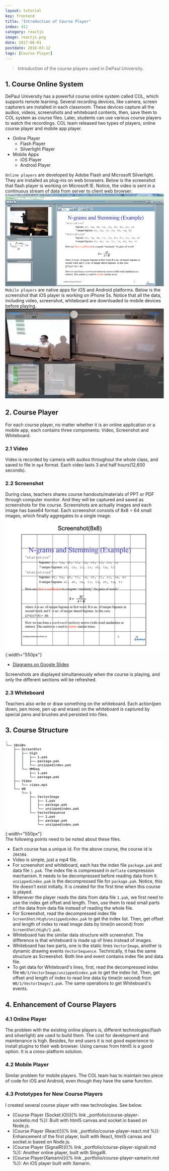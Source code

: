 ```yaml
---
layout: tutorial
key: frontend
title: "Introduction of Course Player"
index: 411
category: reactjs
image: reactjs.png
date: 2017-06-01
postdate: 2016-03-12
tags: [Course Player]
---
```


> Introduction of the course players used in DePaul University.

## 1. Course Online System
DePaul University has a powerful course online system called COL, which supports remote learning. Several recording devices, like camera, screen capturers are installed in each classroom. These devices capture all the audios, videos, screenshots and whiteboard contents, then, save them to COL system as course files. Later, students can use various course players to watch the recordings. COL team released two types of players, online course player and mobile app player.
* Online Player
  - Flash Player
  - Silverlight Player
* Mobile Apps
  - iOS Player
  - Android Player

`Online players` are developed by Adobe Flash and Microsoft Silverlight. They are installed as plug-ins on web browsers. Below is the screenshot that flash player is working on Microsoft IE. Notice, the video is sent in a continuous stream of data from server to client web browser.
![image](/public/tutorials/411/flash.png)
`Mobile players` are native apps for iOS and Android platforms. Below is the screenshot that iOS player is working on iPhone 5s. Notice that all the data, including video, screenshot, whiteboard are downloaded to mobile devices before playing.
![image](/public/tutorials/411/coliphone.jpeg)

## 2. Course Player
For each course player, no matter whether it is an online application or a mobile app, each contains three components: Video, Screenshot and Whiteboard.  
### 2.1 Video
Video is recorded by camera with audios throughout the whole class, and saved to file in `mp4` format. Each video lasts 3 and half hours(12,600 seconds).
### 2.2 Screenshot
During class, teachers shares course handouts/materials of PPT or PDF through computer monitor. And they will be captured and saved as screenshots for the course. Screenshots are actually images and each image has base64 format. Each screenshot consists of 8x8 = 64 small images, which finally aggregates to a single image.
![image](/public/tutorials/411/screenshot.png){:width="550px"}
* [Diagrams on Google Slides](https://docs.google.com/presentation/d/1dy1h3lmJh-vskUyPUWAeqCxNT0-YSHfioo4VwwcTdpM/edit?usp=sharing)

Screenshots are displayed simultaneously when the course is playing, and only the different sections will be refreshed.
### 2.3 Whiteboard
Teachers also write or draw something on the whiteboard. Each action(pen down, pen move, pen up and erase) on the whiteboard is captured by special pens and brushes and persisted into files.

## 3. Course Structure
![image](/public/tutorials/411/datafiles.png){:width="550px"}  
The following points need to be noted about these files.
* Each course has a unique id. For the above course, the course id is `204304`.
* Video is simple, just a mp4 file.
* For screenshot and whiteboard, each has the index file `package.pak` and data file `1.pak`. The index file is compressed in `deflate` compression mechanism. It needs to be decompressed before reading data from it. `unzippedindex.pak` is the decompressed file for `package.pak`. Notice, this file doesn't exist initially. It is created for the first time when this course is played.
* Whenever the player reads the data from data file `1.pak`, we first need to use the index get offset and length. Then, use them to read small parts of the data from data file instead of reading the whole file.
* For Screenshot, read the decompressed index file `ScreenShot/High/unzippedindex.pak` to get the index list. Then, get offset and length of index to read image data by time(in second) from `ScreenShot/High/1.pak`.
* Whiteboard has the similar data structure with screenshot. The difference is that whiteboard is made up of lines instead of images.
* Whiteboard has two parts, one is the static lines `VectorImage`, another is dynamic drawing events `VectorSequence`. Technically, it has the same structure as Screenshot. Both line and event contains index file and data file.
* To get data for Whiteboard's lines, first, read the decompressed index file `WB/1/VectorImage/unzippedindex.pak` to get the index list. Then, get offset and length of index to read line data by time(in second) from `WB/1/VectorImage/1.pak`. The same operations to get Whiteboard's events.

## 4. Enhancement of Course Players
### 4.1 Online Player
The problem with the existing online players is, different technologies(flash and silverlight) are used to build them. The cost for development and maintenance is high. Besides, for end users it is not good experience to install plugins to their web browser. Using canvas from html5 is a good option. It is a cross-platform solution.
### 4.2 Mobile Player
Similar problem for mobile players. The COL team has to maintain two piece of code for iOS and Android, even though they have the same function.
### 4.3 Prototypes for New Course Players
I created several course player with new technologies. See below.
* [Course Player (Socket.IO)]({% link _portfolio/course-player-socketio.md %}): Built with html5 canvas and socket.io based on Node.js.
* [Course Player (React)]({% link _portfolio/course-player-react.md %}): Enhancement of the first player, built with React, html5 canvas and socket.io based on Node.js.
* [Course Player (SignalR)]({% link _portfolio/course-player-signalr.md %}): Another online player, built with SingalR.
* [Course Player(Xamarin)]({% link _portfolio/course-player-xamarin.md %}): An iOS player built with Xamarin.
